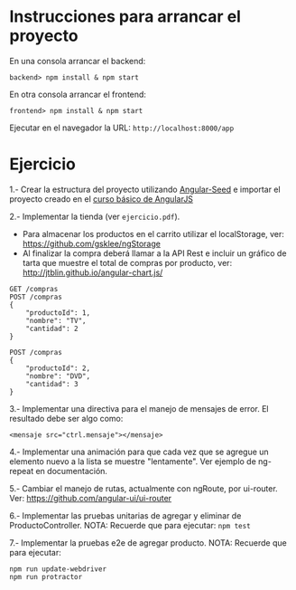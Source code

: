 # Instrucciones para arrancar el proyecto

En una consola arrancar el backend:
```
backend> npm install & npm start
```

En otra consola arrancar el frontend:
```
frontend> npm install & npm start
```

Ejecutar en el navegador la URL: `http://localhost:8000/app`

# Ejercicio

1.- Crear la estructura del proyecto utilizando [Angular-Seed](https://github.com/angular/angular-seed) e importar el proyecto creado en el [curso básico de AngularJS](https://github.com/camposer/curso_angularjs_20160330)

2.- Implementar la tienda (ver `ejercicio.pdf`). 
- Para almacenar los productos en el carrito utilizar el localStorage, ver: https://github.com/gsklee/ngStorage
- Al finalizar la compra deberá llamar a la API Rest e incluir un gráfico de tarta que muestre el total de compras por producto, ver: http://jtblin.github.io/angular-chart.js/
```
GET /compras
POST /compras
{
	"productoId": 1,
	"nombre": "TV",
	"cantidad": 2
}

POST /compras
{
	"productoId": 2,
	"nombre": "DVD",
	"cantidad": 3
}
```

3.- Implementar una directiva para el manejo de mensajes de error. El resultado debe ser algo como:
```
<mensaje src="ctrl.mensaje"></mensaje>
```

4.- Implementar una animación para que cada vez que se agregue un elemento nuevo a la lista se muestre "lentamente". Ver ejemplo de ng-repeat en documentación.

5.- Cambiar el manejo de rutas, actualmente con ngRoute, por ui-router. Ver: https://github.com/angular-ui/ui-router

6.- Implementar las pruebas unitarias de agregar y eliminar de ProductoController. 
NOTA: Recuerde que para ejecutar: `npm test`

7.- Implementar la pruebas e2e de agregar producto.
NOTA: Recuerde que para ejecutar:
```
npm run update-webdriver
npm run protractor
```
